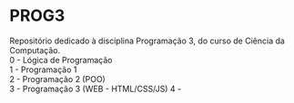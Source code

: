 # PROG3
Repositório dedicado à disciplina Programação 3, do curso de Ciência da Computação.<br>
0 - Lógica de Programação<br>
1 - Programação 1<br>
2 - Programação 2 (POO)<br>
3 - Programação 3 (WEB - HTML/CSS/JS)
4 -